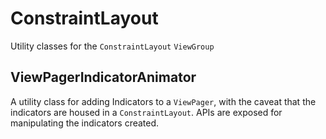 # ConstraintLayout

Utility classes for the ```ConstraintLayout``` ```ViewGroup```

## ViewPagerIndicatorAnimator

A utility class for adding Indicators to a ```ViewPager```, with the caveat that the indicators are housed in a ```ConstraintLayout```.
APIs are exposed for manipulating the indicators created.




